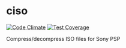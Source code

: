ciso
======
[![Code Climate](https://codeclimate.com/github/jamescook/ciso/badges/gpa.svg)](https://codeclimate.com/github/jamescook/ciso)
[![Test Coverage](https://codeclimate.com/github/jamescook/ciso/badges/coverage.svg)](https://codeclimate.com/github/jamescook/ciso)

Compress/decompress ISO files for Sony PSP
